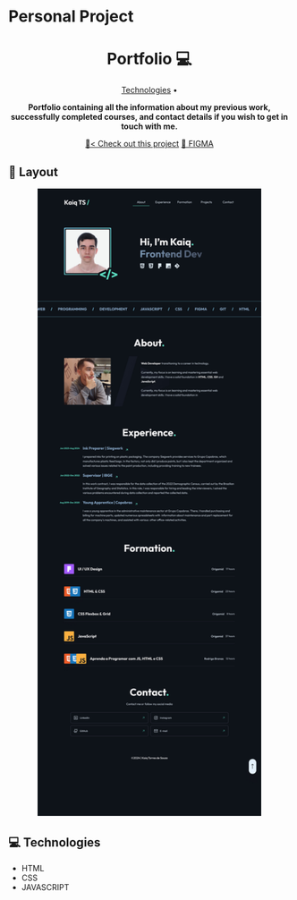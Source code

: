 # Personal Project

<h1 align="center" style="font-weight: bold;">Portfolio 💻</h1>

<p align="center">
 <a href="#tech">Technologies</a> • 
</p>

<p align="center">
    <b>Portfolio containing all the information about my previous work, successfully completed courses, and contact details if you wish to get in touch with me.</b>
</p>

<p align="center">
     <a href="PROJECT__URL">📱< Check out this project</a>
     <a href="https://www.figma.com/design/3HgFAeImct3eYxCPe4ySuF/portfolio?node-id=5-395&p=f&t=mIyK0bOOkm81b3rn-0" target="_blank" rel="noopener noreferrer">🎨 FIGMA</a>
</p>

<h2 id="layout">🎨 Layout</h2>

<p align="center">
    <img src=".github/images/preview.jpg" alt="" width="400px">
</p>

<h2 id="technologies">💻 Technologies</h2>

- HTML
- CSS
- JAVASCRIPT
